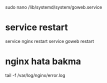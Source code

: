 sudo nano /lib/systemd/system/goweb.service

# service restart 
service nginx restart
service goweb restart


# nginx hata bakma
tail -f /var/log/nginx/error.log
